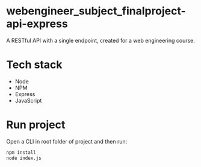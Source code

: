 # webengineer_subject_finalproject-api-express
A RESTful API with a single endpoint, created for a web engineering course.

# Tech stack
<ul>
  <li>Node</li>
  <li>NPM</li>
  <li>Express</li>
  <li>JavaScript</li>
</ul>

# Run project
Open a CLI in root folder of project and then run:

```sh
npm install
node index.js
```
